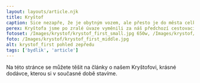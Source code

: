 ```yaml
---
layout: layouts/article.njk
title: Kryštof
caption: Sice nezapře, že je obytným vozem, ale přesto je do města celkem nenápadná a má vše, co je na cestách potřeba
perex: Kryštofa jsme po zralé úvaze vyměnili za náš předchozí cestovací prostředek - loď. Na konci léta 2023 jsme si ho přivezli domů a od té doby už s ním jezdíme a postupně dostavujeme. Nejprve jsme tam hodily pouze dvě postele z bazaru, ale v současné době se nám už rýsuje, celý obytný vnitřek. Naše řemeslné dovednosti jsme si na něm značně prověřili a snad i zlepšili.
fotoset: /Images/krystof/krystof_first_small.jpg 650w, /Images/krystof/krystof_first_middle.jpg 900w, /Images/krystof/krystof_first_big.jpg 1500w
foto: /Images/krystof/krystof_first_middle.jpg
alt: krystof_first pohled zepředu
tags: ['bydlik', 'article']
---
```


Na této stránce se můžete těšit na články o našem Kryštofovi, krásné dodávce, kterou si v současné době stavíme.